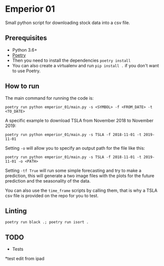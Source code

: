 # Emperior 01
Small python script for downloading stock data into a csv file.

## Prerequisites
- Python 3.6+
- [Poetry](https://python-poetry.org/docs/#installing-with-the-official-installer)
- Then you need to install the dependencies `poetry install`
- You can also create a virtualenv and run `pip install .` if you don't want to use Poetry.

## How to run
The main command for running the code is:
```
poetry run python emperior_01/main.py -s <SYMBOL> -f <FROM_DATE> -t <TO_DATE>
```

A specific example to download TSLA from November 2018 to November 2019:
```
poetry run python emperior_01/main.py -s TSLA -f 2018-11-01 -t 2019-11-01
```

Setting `-o` will allow you to specify an output path for the file like this:
```
poetry run python emperior_01/main.py -s TSLA -f 2018-11-01 -t 2019-11-01 -o <PATH>
```

Setting `-tf True` will run some simple forecasting and try to make a prediction, this will generate a two image files with the plots for the future prediction and the seasonality of the data.

You can also use the `time_frame` scripts by calling them, that is why a TSLA csv file is provided on the repo for you to test.

## Linting
```
poetry run black .; poetry run isort .
```

## TODO
- Tests

*test edit from ipad
